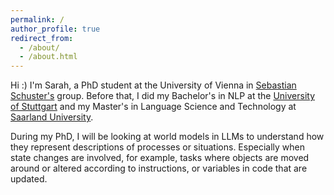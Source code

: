 ```yaml
---
permalink: /
author_profile: true
redirect_from: 
  - /about/
  - /about.html
---
```


Hi :) I'm Sarah, a PhD student at the University of Vienna in [Sebastian Schuster's](https://sebschu.com/) group. Before that, I did my Bachelor's in NLP at the [University of Stuttgart](https://www.ims.uni-stuttgart.de/en/) and my Master's in Language Science and Technology at [Saarland University](https://www.uni-saarland.de/en/home.html). 

During my PhD, I will be looking at world models in LLMs to understand how they represent descriptions of processes or situations. Especially when state changes are involved, for example, tasks where objects are moved around or altered according to instructions, or variables in code that are updated.